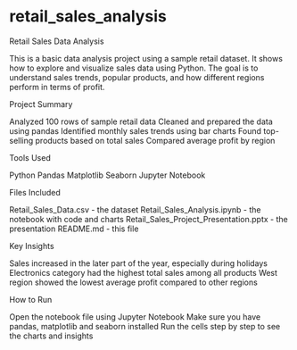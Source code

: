 # retail_sales_analysis
Retail Sales Data Analysis

This is a basic data analysis project using a sample retail dataset. It shows how to explore and visualize sales data using Python. The goal is to understand sales trends, popular products, and how different regions perform in terms of profit.

Project Summary

Analyzed 100 rows of sample retail data
Cleaned and prepared the data using pandas
Identified monthly sales trends using bar charts
Found top-selling products based on total sales
Compared average profit by region

Tools Used

Python
Pandas
Matplotlib
Seaborn
Jupyter Notebook

Files Included

Retail_Sales_Data.csv - the dataset
Retail_Sales_Analysis.ipynb - the notebook with code and charts
Retail_Sales_Project_Presentation.pptx - the presentation
README.md - this file

Key Insights

Sales increased in the later part of the year, especially during holidays
Electronics category had the highest total sales among all products
West region showed the lowest average profit compared to other regions

How to Run

Open the notebook file using Jupyter Notebook
Make sure you have pandas, matplotlib and seaborn installed
Run the cells step by step to see the charts and insights
